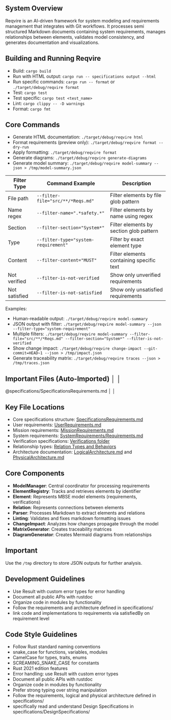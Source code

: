 ## System Overview
Reqvire is an AI-driven framework for system modeling and requirements management that integrates with Git workflows. It processes semi structured Markdown documents containing system requirements, manages relationships between elements, validates model consistency, and generates documentation and visualizations.


## Building and Running Reqvire
- Build: `cargo build`
- Run with HTML output: `cargo run -- specifications output --html`
- Run specific commands: `cargo run -- format` or `./target/debug/reqvire format`
- Test: `cargo test`
- Test specific: `cargo test <test_name>`
- Lint: `cargo clippy -- -D warnings`
- Format: `cargo fmt`

## Core Commands
- Generate HTML documentation: `./target/debug/reqvire html`
- Format requirements (preview only): `./target/debug/reqvire format --dry-run`
- Apply formatting: `./target/debug/reqvire format`
- Generate diagrams: `./target/debug/reqvire generate-diagrams`
- Generate model summary: `./target/debug/reqvire model-summary --json > /tmp/model-summary.json`

| Filter Type | Command Example | Description |
|-------------|----------------|-------------|
| File path | `--filter-file="src/**/*Reqs.md"` | Filter elements by file glob pattern |
| Name regex | `--filter-name=".*safety.*"` | Filter elements by name using regex |
| Section | `--filter-section="System*"` | Filter elements by section glob pattern |
| Type | `--filter-type="system-requirement"` | Filter by exact element type |
| Content | `--filter-content="MUST"` | Filter elements containing specific text |
| Not verified | `--filter-is-not-verified` | Show only unverified requirements |
| Not satisfied | `--filter-is-not-satisfied` | Show only unsatisfied requirements |

Examples:
- Human-readable output: `./target/debug/reqvire model-summary`
- JSON output with filter: `./target/debug/reqvire model-summary --json --filter-type="system-requirement"`
- Multiple filters: `./target/debug/reqvire model-summary --filter-file="src/**/*Reqs.md" --filter-section="System*" --filter-is-not-verified`
- Show change impact: `./target/debug/reqvire change-impact --git-commit=HEAD~1 --json > /tmp/impact.json`
- Generate traceability matrix: `./target/debug/reqvire traces --json > /tmp/traces.json`

## Important Files (Auto-Imported)                                                                                                                                                                      │ │

@specifications/SpecificationsRequirements.md                                                                                                                                                           │ │


## Key File Locations
- Core specifications structure: [SpecificationsRequirements.md](https://github.com/ilijaljubicic/Reqvire/blob/main/specifications/SpecificationsRequirements.md)
- User requirements: [UserRequirements.md](https://github.com/ilijaljubicic/Reqvire/blob/main/specifications/UserRequirements.md)
- Mission requirements: [MissionRequirements.md](https://github.com/ilijaljubicic/Reqvire/blob/main/specifications/MissionRequirements.md)
- System requirements: [SystemRequirements/Requirements.md](https://github.com/ilijaljubicic/Reqvire/blob/main/specifications/SystemRequirements/Requirements.md)
- Verification specifications: [Verifications folder](https://github.com/ilijaljubicic/Reqvire/tree/main/specifications/Verifications)
- Relationship types: [Relation Types and Behaviors](https://github.com/ilijaljubicic/Reqvire/blob/main/specifications/SpecificationsRequirements.md#relation-types-and-behaviors)
- Architecture documentation: [LogicalArchitecture.md](https://github.com/ilijaljubicic/Reqvire/blob/main/specifications/LogicalArchitecture.md) and [PhysicalArchitecture.md](https://github.com/ilijaljubicic/Reqvire/blob/main/specifications/PhysicalArchitecture.md)


## Core Components
- **ModelManager**: Central coordinator for processing requirements
- **ElementRegistry**: Tracks and retrieves elements by identifier
- **Element**: Represents MBSE model elements (requirements, verifications)
- **Relation**: Represents connections between elements
- **Parser**: Processes Markdown to extract elements and relations
- **Linting**: Validates and fixes markdown formatting issues
- **ChangeImpact**: Analyzes how changes propagate through the model
- **MatrixGenerator**: Creates traceability matrices
- **DiagramGenerator**: Creates Mermaid diagrams from relationships

## Important

Use the `/tmp` directory to store JSON outputs for further analysis.

## Development Guidelines
- Use Result with custom error types for error handling
- Document all public APIs with rustdoc
- Organize code in modules by functionality
- Follow the requirements and architecture defined in specifications/
- link code and implementations to requirements via satisfiedBy on requirement level

## Code Style Guidelines
- Follow Rust standard naming conventions
- snake_case for functions, variables, modules
- CamelCase for types, traits, enums
- SCREAMING_SNAKE_CASE for constants
- Rust 2021 edition features
- Error handling: use Result with custom error types
- Document all public APIs with rustdoc
- Organize code in modules by functionality
- Prefer strong typing over string manipulation
- Follow the requirements, logical and physical architecture defined in specifications/
- specifically read and understand Design Specifications in specifications/DesignSpecifications/
